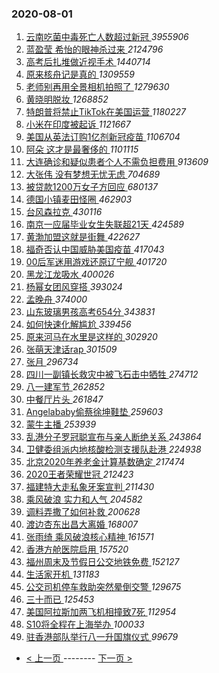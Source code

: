 ### 2020-08-01 
1. [ 云南吃菌中毒死亡人数超过新冠 ](https://s.weibo.com/weibo?q=%23%E4%BA%91%E5%8D%97%E5%90%83%E8%8F%8C%E4%B8%AD%E6%AF%92%E6%AD%BB%E4%BA%A1%E4%BA%BA%E6%95%B0%E8%B6%85%E8%BF%87%E6%96%B0%E5%86%A0%23&Refer=top) *3955906*
1. [ 蓝盈莹 希怡的眼神杀过来 ](https://s.weibo.com/weibo?q=%E8%93%9D%E7%9B%88%E8%8E%B9%20%E5%B8%8C%E6%80%A1%E7%9A%84%E7%9C%BC%E7%A5%9E%E6%9D%80%E8%BF%87%E6%9D%A5&Refer=top) *2124796*
1. [ 高考后扎堆做近视手术 ](https://s.weibo.com/weibo?q=%23%E9%AB%98%E8%80%83%E5%90%8E%E6%89%8E%E5%A0%86%E5%81%9A%E8%BF%91%E8%A7%86%E6%89%8B%E6%9C%AF%23&Refer=top) *1440714*
1. [ 原来核舟记是真的 ](https://s.weibo.com/weibo?q=%23%E5%8E%9F%E6%9D%A5%E6%A0%B8%E8%88%9F%E8%AE%B0%E6%98%AF%E7%9C%9F%E7%9A%84%23&Refer=top) *1309559*
1. [ 老师别再用全景相机拍照了 ](https://s.weibo.com/weibo?q=%23%E8%80%81%E5%B8%88%E5%88%AB%E5%86%8D%E7%94%A8%E5%85%A8%E6%99%AF%E7%9B%B8%E6%9C%BA%E6%8B%8D%E7%85%A7%E4%BA%86%23&Refer=top) *1279630*
1. [ 黄晓明脱妆 ](https://s.weibo.com/weibo?q=%23%E9%BB%84%E6%99%93%E6%98%8E%E8%84%B1%E5%A6%86%23&Refer=top) *1268852*
1. [ 特朗普将禁止TikTok在美国运营 ](https://s.weibo.com/weibo?q=%23%E7%89%B9%E6%9C%97%E6%99%AE%E5%B0%86%E7%A6%81%E6%AD%A2TikTok%E5%9C%A8%E7%BE%8E%E5%9B%BD%E8%BF%90%E8%90%A5%23&Refer=top) *1180227*
1. [ 小米在印度被起诉 ](https://s.weibo.com/weibo?q=%23%E5%B0%8F%E7%B1%B3%E5%9C%A8%E5%8D%B0%E5%BA%A6%E8%A2%AB%E8%B5%B7%E8%AF%89%23&Refer=top) *1121667*
1. [ 美国从英法订购1亿剂新冠疫苗 ](https://s.weibo.com/weibo?q=%23%E7%BE%8E%E5%9B%BD%E4%BB%8E%E8%8B%B1%E6%B3%95%E8%AE%A2%E8%B4%AD1%E4%BA%BF%E5%89%82%E6%96%B0%E5%86%A0%E7%96%AB%E8%8B%97%23&Refer=top) *1106704*
1. [ 阿朵 这才是最奢侈的 ](https://s.weibo.com/weibo?q=%E9%98%BF%E6%9C%B5%20%E8%BF%99%E6%89%8D%E6%98%AF%E6%9C%80%E5%A5%A2%E4%BE%88%E7%9A%84&Refer=top) *1101115*
1. [ 大连确诊和疑似患者个人不需负担费用 ](https://s.weibo.com/weibo?q=%23%E5%A4%A7%E8%BF%9E%E7%A1%AE%E8%AF%8A%E5%92%8C%E7%96%91%E4%BC%BC%E6%82%A3%E8%80%85%E4%B8%AA%E4%BA%BA%E4%B8%8D%E9%9C%80%E8%B4%9F%E6%8B%85%E8%B4%B9%E7%94%A8%23&Refer=top) *913609*
1. [ 大张伟 没有梦想无忧无虑 ](https://s.weibo.com/weibo?q=%E5%A4%A7%E5%BC%A0%E4%BC%9F%20%E6%B2%A1%E6%9C%89%E6%A2%A6%E6%83%B3%E6%97%A0%E5%BF%A7%E6%97%A0%E8%99%91&Refer=top) *704689*
1. [ 被贷款1200万女子方回应 ](https://s.weibo.com/weibo?q=%23%E8%A2%AB%E8%B4%B7%E6%AC%BE1200%E4%B8%87%E5%A5%B3%E5%AD%90%E6%96%B9%E5%9B%9E%E5%BA%94%23&Refer=top) *680137*
1. [ 德国小镇麦田怪圈 ](https://s.weibo.com/weibo?q=%23%E5%BE%B7%E5%9B%BD%E5%B0%8F%E9%95%87%E9%BA%A6%E7%94%B0%E6%80%AA%E5%9C%88%23&Refer=top) *462903*
1. [ 台风森拉克 ](https://s.weibo.com/weibo?q=%E5%8F%B0%E9%A3%8E%E6%A3%AE%E6%8B%89%E5%85%8B&Refer=top) *430116*
1. [ 南京一应届毕业女生失联超21天 ](https://s.weibo.com/weibo?q=%23%E5%8D%97%E4%BA%AC%E4%B8%80%E5%BA%94%E5%B1%8A%E6%AF%95%E4%B8%9A%E5%A5%B3%E7%94%9F%E5%A4%B1%E8%81%94%E8%B6%8521%E5%A4%A9%23&Refer=top) *424589*
1. [ 黄渤加盟这就是街舞 ](https://s.weibo.com/weibo?q=%E9%BB%84%E6%B8%A4%E5%8A%A0%E7%9B%9F%E8%BF%99%E5%B0%B1%E6%98%AF%E8%A1%97%E8%88%9E&Refer=top) *422627*
1. [ 福奇否认中国威胁美国疫苗 ](https://s.weibo.com/weibo?q=%E7%A6%8F%E5%A5%87%E5%90%A6%E8%AE%A4%E4%B8%AD%E5%9B%BD%E5%A8%81%E8%83%81%E7%BE%8E%E5%9B%BD%E7%96%AB%E8%8B%97&Refer=top) *417043*
1. [ 00后军迷用游戏还原辽宁舰 ](https://s.weibo.com/weibo?q=00%E5%90%8E%E5%86%9B%E8%BF%B7%E7%94%A8%E6%B8%B8%E6%88%8F%E8%BF%98%E5%8E%9F%E8%BE%BD%E5%AE%81%E8%88%B0&Refer=top) *401720*
1. [ 黑龙江龙吸水 ](https://s.weibo.com/weibo?q=%E9%BB%91%E9%BE%99%E6%B1%9F%E9%BE%99%E5%90%B8%E6%B0%B4&Refer=top) *400026*
1. [ 杨幂女团风穿搭 ](https://s.weibo.com/weibo?q=%23%E6%9D%A8%E5%B9%82%E5%A5%B3%E5%9B%A2%E9%A3%8E%E7%A9%BF%E6%90%AD%23&Refer=top) *393024*
1. [ 孟晚舟 ](https://s.weibo.com/weibo?q=%E5%AD%9F%E6%99%9A%E8%88%9F&Refer=top) *374000*
1. [ 山东玻璃男孩高考654分 ](https://s.weibo.com/weibo?q=%E5%B1%B1%E4%B8%9C%E7%8E%BB%E7%92%83%E7%94%B7%E5%AD%A9%E9%AB%98%E8%80%83654%E5%88%86&Refer=top) *343831*
1. [ 如何快速化解尴尬 ](https://s.weibo.com/weibo?q=%23%E5%A6%82%E4%BD%95%E5%BF%AB%E9%80%9F%E5%8C%96%E8%A7%A3%E5%B0%B4%E5%B0%AC%23&Refer=top) *339456*
1. [ 原来河马在水里是这样的 ](https://s.weibo.com/weibo?q=%E5%8E%9F%E6%9D%A5%E6%B2%B3%E9%A9%AC%E5%9C%A8%E6%B0%B4%E9%87%8C%E6%98%AF%E8%BF%99%E6%A0%B7%E7%9A%84&Refer=top) *302920*
1. [ 张萌天津话rap ](https://s.weibo.com/weibo?q=%23%E5%BC%A0%E8%90%8C%E5%A4%A9%E6%B4%A5%E8%AF%9Drap%23&Refer=top) *301509*
1. [ 张月 ](https://s.weibo.com/weibo?q=%E5%BC%A0%E6%9C%88&Refer=top) *296734*
1. [ 四川一副镇长救灾中被飞石击中牺牲 ](https://s.weibo.com/weibo?q=%E5%9B%9B%E5%B7%9D%E4%B8%80%E5%89%AF%E9%95%87%E9%95%BF%E6%95%91%E7%81%BE%E4%B8%AD%E8%A2%AB%E9%A3%9E%E7%9F%B3%E5%87%BB%E4%B8%AD%E7%89%BA%E7%89%B2&Refer=top) *274712*
1. [ 八一建军节 ](https://s.weibo.com/weibo?q=%23%E5%85%AB%E4%B8%80%E5%BB%BA%E5%86%9B%E8%8A%82%23&Refer=top) *262852*
1. [ 中餐厅片头 ](https://s.weibo.com/weibo?q=%23%E4%B8%AD%E9%A4%90%E5%8E%85%E7%89%87%E5%A4%B4%23&Refer=top) *261847*
1. [ Angelababy偷蔡徐坤鞋垫 ](https://s.weibo.com/weibo?q=%23Angelababy%E5%81%B7%E8%94%A1%E5%BE%90%E5%9D%A4%E9%9E%8B%E5%9E%AB%23&Refer=top) *259603*
1. [ 蒙牛主播 ](https://s.weibo.com/weibo?q=%E8%92%99%E7%89%9B%E4%B8%BB%E6%92%AD&Refer=top) *253939*
1. [ 乱港分子罗冠聪宣布与亲人断绝关系 ](https://s.weibo.com/weibo?q=%23%E4%B9%B1%E6%B8%AF%E5%88%86%E5%AD%90%E7%BD%97%E5%86%A0%E8%81%AA%E5%AE%A3%E5%B8%83%E4%B8%8E%E4%BA%B2%E4%BA%BA%E6%96%AD%E7%BB%9D%E5%85%B3%E7%B3%BB%23&Refer=top) *243864*
1. [ 卫健委组派内地核酸检测支援队赴港 ](https://s.weibo.com/weibo?q=%23%E5%8D%AB%E5%81%A5%E5%A7%94%E7%BB%84%E6%B4%BE%E5%86%85%E5%9C%B0%E6%A0%B8%E9%85%B8%E6%A3%80%E6%B5%8B%E6%94%AF%E6%8F%B4%E9%98%9F%E8%B5%B4%E6%B8%AF%23&Refer=top) *224938*
1. [ 北京2020年养老金计算基数确定 ](https://s.weibo.com/weibo?q=%E5%8C%97%E4%BA%AC2020%E5%B9%B4%E5%85%BB%E8%80%81%E9%87%91%E8%AE%A1%E7%AE%97%E5%9F%BA%E6%95%B0%E7%A1%AE%E5%AE%9A&Refer=top) *217474*
1. [ 2020王者荣耀世冠 ](https://s.weibo.com/weibo?q=%232020%E7%8E%8B%E8%80%85%E8%8D%A3%E8%80%80%E4%B8%96%E5%86%A0%23&Refer=top) *212423*
1. [ 福建特大走私象牙案宣判 ](https://s.weibo.com/weibo?q=%E7%A6%8F%E5%BB%BA%E7%89%B9%E5%A4%A7%E8%B5%B0%E7%A7%81%E8%B1%A1%E7%89%99%E6%A1%88%E5%AE%A3%E5%88%A4&Refer=top) *211430*
1. [ 乘风破浪 实力和人气 ](https://s.weibo.com/weibo?q=%E4%B9%98%E9%A3%8E%E7%A0%B4%E6%B5%AA%20%E5%AE%9E%E5%8A%9B%E5%92%8C%E4%BA%BA%E6%B0%94&Refer=top) *204582*
1. [ 调料弄撒了如何补救 ](https://s.weibo.com/weibo?q=%23%E8%B0%83%E6%96%99%E5%BC%84%E6%92%92%E4%BA%86%E5%A6%82%E4%BD%95%E8%A1%A5%E6%95%91%23&Refer=top) *200628*
1. [ 渡边杏东出昌大离婚 ](https://s.weibo.com/weibo?q=%23%E6%B8%A1%E8%BE%B9%E6%9D%8F%E4%B8%9C%E5%87%BA%E6%98%8C%E5%A4%A7%E7%A6%BB%E5%A9%9A%23&Refer=top) *168007*
1. [ 张雨绮 乘风破浪核心精神 ](https://s.weibo.com/weibo?q=%E5%BC%A0%E9%9B%A8%E7%BB%AE%20%E4%B9%98%E9%A3%8E%E7%A0%B4%E6%B5%AA%E6%A0%B8%E5%BF%83%E7%B2%BE%E7%A5%9E&Refer=top) *161571*
1. [ 香港方舱医院启用 ](https://s.weibo.com/weibo?q=%E9%A6%99%E6%B8%AF%E6%96%B9%E8%88%B1%E5%8C%BB%E9%99%A2%E5%90%AF%E7%94%A8&Refer=top) *157520*
1. [ 福州周末及节假日公交地铁免费 ](https://s.weibo.com/weibo?q=%E7%A6%8F%E5%B7%9E%E5%91%A8%E6%9C%AB%E5%8F%8A%E8%8A%82%E5%81%87%E6%97%A5%E5%85%AC%E4%BA%A4%E5%9C%B0%E9%93%81%E5%85%8D%E8%B4%B9&Refer=top) *152127*
1. [ 生活家开机 ](https://s.weibo.com/weibo?q=%23%E7%94%9F%E6%B4%BB%E5%AE%B6%E5%BC%80%E6%9C%BA%23&Refer=top) *131183*
1. [ 公交司机停车救助突然晕倒交警 ](https://s.weibo.com/weibo?q=%E5%85%AC%E4%BA%A4%E5%8F%B8%E6%9C%BA%E5%81%9C%E8%BD%A6%E6%95%91%E5%8A%A9%E7%AA%81%E7%84%B6%E6%99%95%E5%80%92%E4%BA%A4%E8%AD%A6&Refer=top) *129675*
1. [ 三十而已 ](https://s.weibo.com/weibo?q=%E4%B8%89%E5%8D%81%E8%80%8C%E5%B7%B2&Refer=top) *125453*
1. [ 美国阿拉斯加两飞机相撞致7死 ](https://s.weibo.com/weibo?q=%E7%BE%8E%E5%9B%BD%E9%98%BF%E6%8B%89%E6%96%AF%E5%8A%A0%E4%B8%A4%E9%A3%9E%E6%9C%BA%E7%9B%B8%E6%92%9E%E8%87%B47%E6%AD%BB&Refer=top) *112954*
1. [ S10将全程在上海举办 ](https://s.weibo.com/weibo?q=%23S10%E5%B0%86%E5%85%A8%E7%A8%8B%E5%9C%A8%E4%B8%8A%E6%B5%B7%E4%B8%BE%E5%8A%9E%23&Refer=top) *100033*
1. [ 驻香港部队举行八一升国旗仪式 ](https://s.weibo.com/weibo?q=%E9%A9%BB%E9%A6%99%E6%B8%AF%E9%83%A8%E9%98%9F%E4%B8%BE%E8%A1%8C%E5%85%AB%E4%B8%80%E5%8D%87%E5%9B%BD%E6%97%97%E4%BB%AA%E5%BC%8F&Refer=top) *99679* 

- [ < 上一页 ](https://github.com/able8/weibo-hot-record/blob/master/2020-07-31.md) -------- [ 下一页 > ](https://github.com/able8/weibo-hot-record/blob/master/2020-08-02.md)